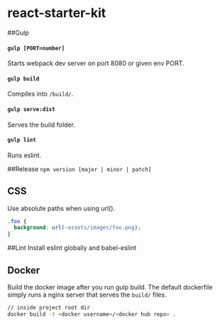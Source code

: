 # react-starter-kit
##Gulp
#### `gulp [PORT=number]`
Starts webpack dev server on port 8080 or given env PORT.
#### `gulp build`
Compiles into `/build/`.
#### `gulp serve:dist`
Serves the build folder.
#### `gulp lint`
Runs eslint.

##Release
`npm version [major | minor | patch]`

## CSS
Use absolute paths when using url().

```css
.foo {
  background: url(~assets/images/foo.png);
}
```

##Lint
Install eslint globally and babel-eslint 

## Docker

Build the docker image after you run gulp build. The default dockerfile simply runs a nginx server that serves the `build/` files.

```sh
// inside project root dir
docker build -t <docker username>/<docker hub repo> .
```